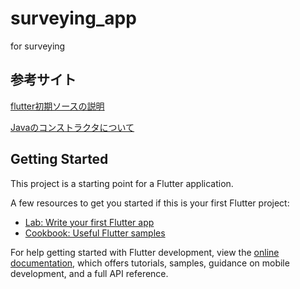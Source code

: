 # surveying_app

for surveying


## 参考サイト
[flutter初期ソースの説明](https://qiita.com/naoaki_kaito/items/ed77ee085ad61f951784)

[Javaのコンストラクタについて](https://www.javadrive.jp/start/extends/index4.html)

## Getting Started

This project is a starting point for a Flutter application.

A few resources to get you started if this is your first Flutter project:

- [Lab: Write your first Flutter app](https://docs.flutter.dev/get-started/codelab)
- [Cookbook: Useful Flutter samples](https://docs.flutter.dev/cookbook)

For help getting started with Flutter development, view the
[online documentation](https://docs.flutter.dev/), which offers tutorials,
samples, guidance on mobile development, and a full API reference.
